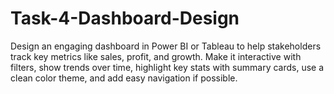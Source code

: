 # Task-4-Dashboard-Design
Design an engaging dashboard in Power BI or Tableau to help stakeholders track key metrics like sales, profit, and growth. Make it interactive with filters, show trends over time, highlight key stats with summary cards, use a clean color theme, and add easy navigation if possible.
